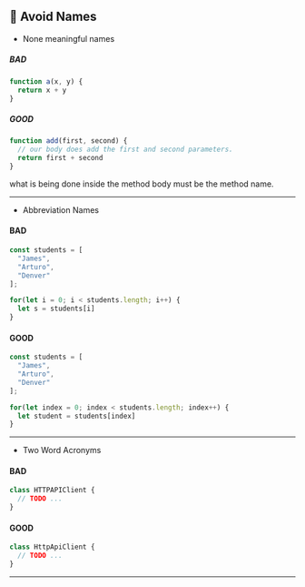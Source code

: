 ## :no_entry_sign: Avoid Names

- None meaningful names

##### BAD
```JavaScript
function a(x, y) {
  return x + y
}
```

##### GOOD
```JavaScript
function add(first, second) {
  // our body does add the first and second parameters.
  return first + second
}
```

what is being done inside the method body must be the method name.

---

- Abbreviation Names

#### BAD
```JavaScript
const students = [
  "James",
  "Arturo",
  "Denver"
];

for(let i = 0; i < students.length; i++) {
  let s = students[i]
}
```

#### GOOD
```JavaScript
const students = [
  "James",
  "Arturo",
  "Denver"
];

for(let index = 0; index < students.length; index++) {
  let student = students[index]
}
```

---

- Two Word Acronyms

#### BAD
```JavaScript
class HTTPAPIClient {
  // TODO ...
}
```

#### GOOD
```JavaScript
class HttpApiClient {
  // TODO ...
}
```

---
